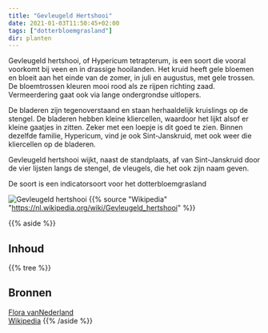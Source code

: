 ```yaml
---
title: "Gevleugeld Hertshooi"
date: 2021-01-03T11:50:45+02:00
tags: ["dotterbloemgrasland"]
dir: planten
---
```


Gevleugeld hertshooi, of Hypericum tetrapterum, is een soort die vooral voorkomt bij veen en in drassige hooilanden.
Het kruid heeft gele bloemen en bloeit aan het einde van de zomer, in juli en augustus, met gele trossen. 
De bloemtrossen kleuren mooi rood als ze rijpen richting zaad.
Vermeerdering gaat ook via lange ondergrondse uitlopers.

De bladeren zijn tegenoverstaand en staan herhaaldelijk kruislings op de stengel. 
De bladeren hebben kleine kliercellen, waardoor het lijkt alsof er kleine gaatjes in zitten. Zeker met een loepje is dit goed te zien. 
Binnen dezelfde familie, Hypericum, vind je ook Sint-Janskruid, met ook weer die kliercellen op de bladeren. 

Gevleugeld hertshooi wijkt, naast de standplaats, af van Sint-Janskruid door de vier lijsten langs de stengel, 
de vleugels, die het ook zijn naam geven.

De soort is een indicatorsoort voor het dotterbloemgrasland

![Gevleugeld hertshooi](/images/gevleugeld-hertshooi.jpg)
{{% source "Wikipedia" "https://nl.wikipedia.org/wiki/Gevleugeld_hertshooi" %}}  



{{% aside %}}
## Inhoud
{{% tree %}}

## Bronnen
[Flora vanNederland](https://www.floravannederland.nl/planten/gevleugeld_hertshooi)  
[Wikipedia](https://nl.wikipedia.org/wiki/Gevleugeld_hertshooi)
{{% /aside %}}